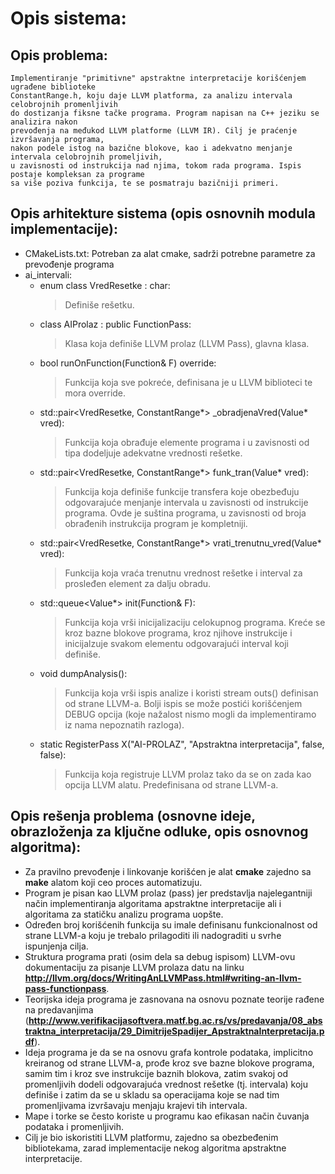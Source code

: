 # Opis sistema:

## Opis problema:

	Implementiranje "primitivne" apstraktne interpretacije korišćenjem ugrađene biblioteke
	ConstantRange.h, koju daje LLVM platforma, za analizu intervala celobrojnih promenljivih
	do dostizanja fiksne tačke programa. Program napisan na C++ jeziku se analizira nakon 
	prevođenja na međukod LLVM platforme (LLVM IR). Cilj je praćenje izvršavanja programa,
	nakon podele istog na bazične blokove, kao i adekvatno menjanje intervala celobrojnih promeljivih,
	u zavisnosti od instrukcija nad njima, tokom rada programa. Ispis postaje kompleksan za programe
	sa više poziva funkcija, te se posmatraju bazičniji primeri.

## Opis arhitekture sistema (opis osnovnih modula implementacije):
  
* CMakeLists.txt:
	Potreban za alat cmake, sadrži potrebne parametre za prevođenje programa
* ai_intervali:
	* enum class VredResetke : char:
		>Definiše rešetku.
	* class AIProlaz : public FunctionPass:
		>Klasa koja definiše LLVM prolaz (LLVM Pass), glavna klasa.
	* bool runOnFunction(Function& F) override:
		>Funkcija koja sve pokreće, definisana je u LLVM biblioteci te mora override.
	* std::pair<VredResetke, ConstantRange*> _obradjenaVred(Value* vred):
		>Funkcija koja obrađuje elemente programa i u zavisnosti od tipa dodeljuje adekvatne vrednosti rešetke.
	* std::pair<VredResetke, ConstantRange*> funk_tran(Value* vred):
		>Funkcija koja definiše funkcije transfera koje obezbeđuju odgovarajuće menjanje intervala u zavisnosti od instrukcije programa. Ovde je suština programa, u zavisnosti od broja obrađenih instrukcija program je kompletniji.
	* std::pair<VredResetke, ConstantRange*> vrati_trenutnu_vred(Value* vred):
		>Funkcija koja vraća trenutnu vrednost rešetke i interval za prosleđen element za dalju obradu.
	* std::queue<Value*> init(Function& F):
		>Funkcija koja vrši inicijalizaciju celokupnog programa. Kreće se kroz bazne blokove programa, kroz njihove instrukcije i inicijalzuje svakom elementu odgovarajući interval koji definiše.
	* void dumpAnalysis():
		>Funkcija koja vrši ispis analize i koristi stream outs() definisan od strane LLVM-a. Bolji ispis se može postići korišćenjem DEBUG opcija (koje nažalost nismo mogli da implementiramo iz nama nepoznatih razloga).
	* static RegisterPass<AIProlaz> X("AI-PROLAZ", "Apstraktna interpretacija", false, false):
		>Funkcija koja registruje LLVM prolaz tako da se on zada kao opcija LLVM alatu. Predefinisana od strane LLVM-a.

## Opis rešenja problema (osnovne ideje, obrazloženja za ključne odluke, opis osnovnog algoritma):

* Za pravilno prevođenje i linkovanje korišćen je alat **cmake** zajedno sa **make** alatom koji ceo proces automatizuju.
* Program je pisan kao LLVM prolaz (pass) jer predstavlja najelegantniji način implementiranja algoritama apstraktne interpretacije ali i algoritama za statičku analizu programa uopšte.
* Određen broj korišćenih funkcija su imale definisanu funkcionalnost od strane LLVM-a koju je trebalo prilagoditi ili nadograditi u svrhe ispunjenja cilja.
* Struktura programa prati (osim dela sa debug ispisom) LLVM-ovu dokumentaciju za pisanje LLVM prolaza datu na linku **http://llvm.org/docs/WritingAnLLVMPass.html#writing-an-llvm-pass-functionpass**.
* Teorijska ideja programa je zasnovana na osnovu poznate teorije rađene na predavanjima (**http://www.verifikacijasoftvera.matf.bg.ac.rs/vs/predavanja/08_abstraktna_interpretacija/29_DimitrijeSpadijer_ApstraktnaInterpretacija.pdf**).
* Ideja programa je da se na osnovu grafa kontrole podataka, implicitno kreiranog od strane LLVM-a, prođe kroz sve bazne blokove programa, samim tim i kroz sve instrukcije baznih blokova, zatim svakoj od promenljivih dodeli odgovarajuća vrednost rešetke (tj. intervala) koju definiše i zatim da se u skladu sa operacijama koje se nad tim promenljivama izvršavaju menjaju krajevi tih intervala.
* Mape i torke se često koriste u programu kao efikasan način čuvanja podataka i promenljivih.
* Cilj je bio iskoristiti LLVM platformu, zajedno sa obezbeđenim bibliotekama, zarad implementacije nekog algoritma apstraktne interpretacije.

